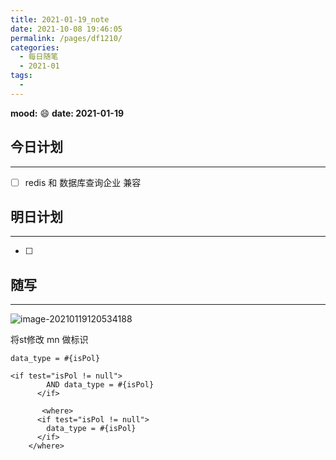 ```yaml
---
title: 2021-01-19_note
date: 2021-10-08 19:46:05
permalink: /pages/df1210/
categories:
  - 每日随笔
  - 2021-01
tags:
  - 
---
```

**mood:** :smile:  																		**date: 2021-01-19**  
## 今日计划  
------
- [ ]  redis 和 数据库查询企业 兼容
## 明日计划  
------
- [ ]  
## 随写 
------

![image-20210119120534188](D:\project\vscode\gitlab\blog\myBlog\docs\每日随笔\2021-01-19_note.assets\image-20210119120534188.png)

将st修改 mn 做标识



```
data_type = #{isPol}

<if test="isPol != null">
        AND data_type = #{isPol}
      </if>
      
       <where>
      <if test="isPol != null">
        data_type = #{isPol}
      </if>
    </where>
```
